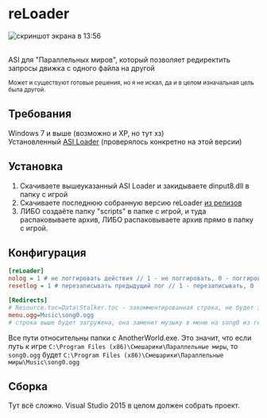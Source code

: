 # reLoader
![скриншот экрана в 13:56](https://github.com/user-attachments/assets/44314a3e-a729-4818-9801-184763153873)

<br>
ASI для "Параллельных миров", который позволяет редиректить запросы движка с одного файла на другой<br>

<sup>Может и существуют готовые решения, но я не искал, да и в целом изначальная цель была другой.</sup>

## Требования
Windows 7 и выше (возможно и XP, но тут хз)<br>
Установленный [ASI Loader](https://github.com/ThirteenAG/Ultimate-ASI-Loader/releases/download/v5.6/Ultimate-ASI-Loader.zip) (проверялось конкретно на этой версии)

## Установка
1. Скачиваете вышеуказанный ASI Loader и закидываете dinput8.dll в папку с игрой
2. Скачиваете последнюю собранную версию reLoader [из релизов](https://github.com/koke228666/reLoader/releases/latest)
3. ЛИБО создаёте папку "scripts" в папке с игрой, и туда распаковываете архив, ЛИБО распаковываете архив прямо в папку с игрой.

## Конфигурация
```ini
[reLoader]
nolog = 1 # не логгировать действия // 1 - не логгировать, 0 - логгировать
resetlog = 1 # перезаписывать предыдущий лог // 1 - перезаписывать, 0 - не перезаписывать

[Redirects]
# Resource.toc=Data\Stalker.toc - закомментированная строка, не будет загружена
menu.ogg=Music\song0.ogg
# строка выше будет загружена, она заменит музыку в меню на song0 из геймплея.
```
Все пути относительны папки с AnotherWorld.exe.
Это значит, что если путь к игре ```C:\Program Files (x86)\Смешарики\Параллельные миры```, то ```song0.ogg``` будет ```C:\Program Files (x86)\Смешарики\Параллельные миры\Music\song0.ogg```

## Сборка
Тут всё сложно. Visual Studio 2015 в целом должен собрать проект.
